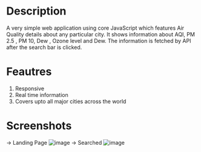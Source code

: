 # Description
A very simple web application using core JavaScript which features Air Quality details about any particular city. It shows information about AQI, PM 2.5 , PM 10, Dew , Ozone level and Dew. The information is fetched by API after the search bar is clicked.

# Feautres
1. Responsive
2. Real time information
3. Covers upto all major cities across the world

# Screenshots
-> Landing Page
![image](https://github.com/saketjh13/AQI-monitor/assets/143515837/a62140aa-9184-4c41-b165-bced09480cf0)
-> Searched
![image](https://github.com/saketjh13/AQI-monitor/assets/143515837/b66ca45e-7193-45fb-8d9d-c96d32fd1752)

